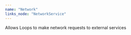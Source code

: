 ```yaml
---
name: "Network"
links_node: "NetworkService"
---
```

Allows Loops to make network requests to external services
